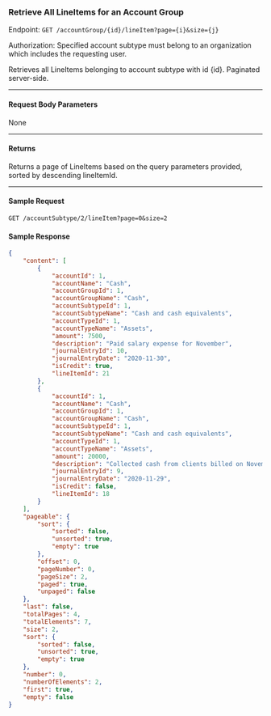 ### Retrieve All LineItems for an Account Group
Endpoint: `GET /accountGroup/{id}/lineItem?page={i}&size={j}`

Authorization: Specified account subtype must belong to an organization which includes the requesting user.

Retrieves all LineItems belonging to account subtype with id {id}. Paginated server-side.
___
#### Request Body Parameters
None
___
#### Returns
Returns a page of LineItems based on the query parameters provided, sorted by descending lineItemId.
___

#### Sample Request
`GET /accountSubtype/2/lineItem?page=0&size=2`
<br />

#### Sample Response
```json 
{
    "content": [
        {
            "accountId": 1,
            "accountName": "Cash",
            "accountGroupId": 1,
            "accountGroupName": "Cash",
            "accountSubtypeId": 1,
            "accountSubtypeName": "Cash and cash equivalents",
            "accountTypeId": 1,
            "accountTypeName": "Assets",
            "amount": 7500,
            "description": "Paid salary expense for November",
            "journalEntryId": 10,
            "journalEntryDate": "2020-11-30",
            "isCredit": true,
            "lineItemId": 21
        },
        {
            "accountId": 1,
            "accountName": "Cash",
            "accountGroupId": 1,
            "accountGroupName": "Cash",
            "accountSubtypeId": 1,
            "accountSubtypeName": "Cash and cash equivalents",
            "accountTypeId": 1,
            "accountTypeName": "Assets",
            "amount": 20000,
            "description": "Collected cash from clients billed on November 21",
            "journalEntryId": 9,
            "journalEntryDate": "2020-11-29",
            "isCredit": false,
            "lineItemId": 18
        }
    ],
    "pageable": {
        "sort": {
            "sorted": false,
            "unsorted": true,
            "empty": true
        },
        "offset": 0,
        "pageNumber": 0,
        "pageSize": 2,
        "paged": true,
        "unpaged": false
    },
    "last": false,
    "totalPages": 4,
    "totalElements": 7,
    "size": 2,
    "sort": {
        "sorted": false,
        "unsorted": true,
        "empty": true
    },
    "number": 0,
    "numberOfElements": 2,
    "first": true,
    "empty": false
}
```

